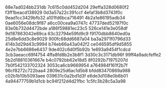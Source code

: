 68e7ad024bb231db
7c615c0dd452d204
29effa328d0680f2
f3ff1beacd138929
0d3a57a22c391ccf
4efaf3b8d3743f0c
9ead1cc3429bfb32
a101fd6bca716491
4b2a1e86195adb34
0ae6056e08dc9f87
a6cc00cea9a0747c
47737ded52197f0c
83e0b732d4472bde
a186f59881ec23c5
526ce141e3e058df
9d187863042e89ca
63c32794e59fd9c9
f9170dbb8640ed0a
25d8e6dd3c8e9029
900fc68dd6687a04
ba3a2971f0796d33
414b3d29d43c9994
b74eb66a43a042f2
ce046595df9d5855
4e2e7bb6686e6437
9de402c6d0f5b92b
1e693a9454f1cdcd
3cb3aeacc69f4754
4ffa8fd8b2e3b8f1
3d30c3c3171db96f
99ff4a9adcfeffe2
5b2d18810361667e
b4c0792bb62e18d5
8f0292b71975207d
7b0f542133702324
3053ca6cb9669954
a764984f161f2b7f
96cf8272c722baa4
2809e25d6ac1d5b8
bfdd83470869a988
c02b1b10b5093aee
039631c0a2bd1d3f
e6de3d108e0b6b01
4a94477759b1d1cb
bc94f212d4d21fbc
1c5fc3b28c5a3a98

